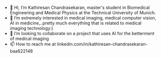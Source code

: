 - 👋 Hi, I’m Kathiresan Chandrasekaran, master's student in Biomedical Engineering and Medical Physics at the Technical University of Munich.
- 👀 I’m extremely interested in medical imaging, medical computer vision, AI in medicine,..pretty much everything that is related to medical imaging technology:)
- 💞️ I’m looking to collaborate on a project that uses AI for the betterment of medical imaging 
- 📫 How to reach me at linkedin.com/in/kathiresan-chandrasekaran-baa622148

<!---
Kathir-biomed/Kathir-biomed is a ✨ special ✨ repository because its `README.md` (this file) appears on your GitHub profile.
You can click the Preview link to take a look at your changes.
--->
